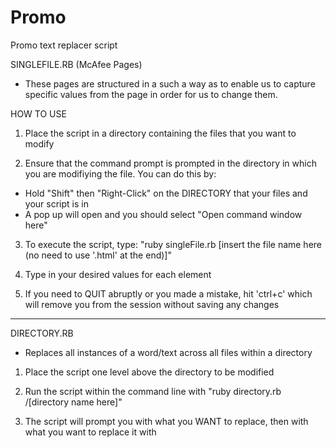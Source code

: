 # Promo
Promo text replacer script

SINGLEFILE.RB (McAfee Pages)
- These pages are structured in a such a way as to enable us to capture specific values from the page in order for us to change them.

HOW TO USE

1) Place the script in a directory containing the files that you want to modify

2) Ensure that the command prompt is prompted in the directory in which you are modifiying the file. You can do this by:
- Hold "Shift" then "Right-Click" on the DIRECTORY that your files and your script is in
- A pop up will open and you should select "Open command window here"

3) To execute the script, type: "ruby singleFile.rb [insert the file name here (no need to use '.html' at the end)]"

4) Type in your desired values for each element

5) If you need to QUIT abruptly or you made a mistake, hit 'ctrl+c' which will remove you from the session without saving any changes

____________________________________________________________________


DIRECTORY.RB
- Replaces all instances of a word/text across all files within a directory

1) Place the script one level above the directory to be modified

2) Run the script within the command line with "ruby directory.rb /[directory name here]"

3) The script will prompt you with what you WANT to replace, then with what you want to replace it with
